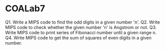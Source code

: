 # COALab7
Q1. Write a MIPS code to find the odd digits in a given number 'n'.  Q2. Write MIPS code to check whether the given number 'n' is Angstrom or not.  Q3. Write MIPS code to print series of Fibonacci number until a given range n.  Q4. Write MIPS code to get the sum of squares of even digits in a given number.
